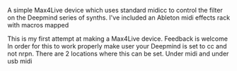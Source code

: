 A simple Max4Live device which uses standard midicc to control the filter on
the Deepmind series of synths.
I've included an Ableton midi effects rack with macros mapped


This is my first attempt at making a Max4Live device. Feedback is welcome
In order for this to work properly make user your Deepmind is set to cc and not nrpn. There are 2 locations where this can be set. Under midi and under usb midi

